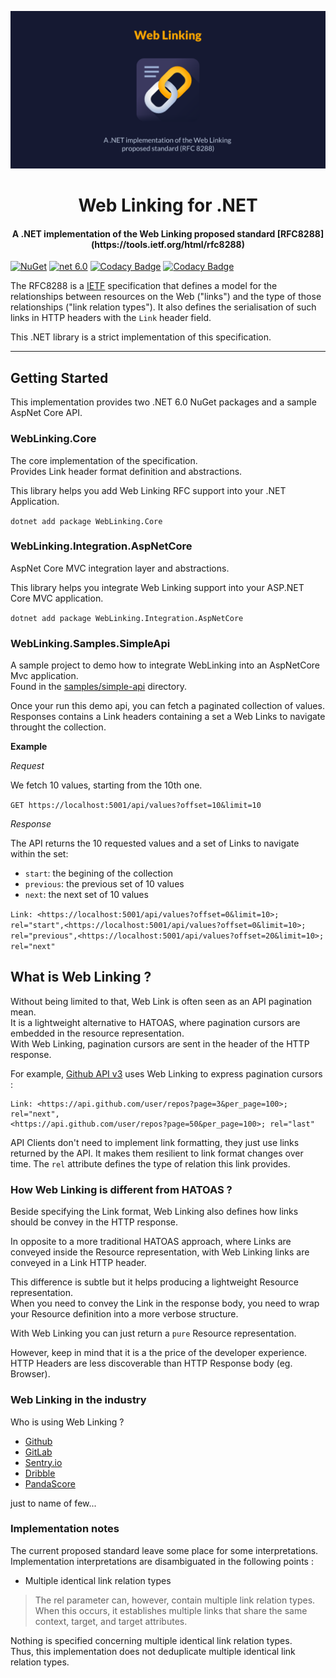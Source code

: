 <p align="center">
  <img alt="WebLinking logo" src="assets/banner-1280x640.png" />
</p>
<h1 align="center">
  Web Linking for .NET
</h1>

<h4 align="center">A .NET implementation of the Web Linking proposed
standard [RFC8288](https://tools.ietf.org/html/rfc8288)</h4>

[![NuGet](https://img.shields.io/nuget/v/WebLinking.Core.svg)](https://www.nuget.org/packages/WebLinking.Core/) [![net 6.0](https://img.shields.io/badge/net-6.0-brightgreen.svg)](https://learn.microsoft.com/en-us/dotnet/core/whats-new/dotnet-6) [![Codacy Badge](https://app.codacy.com/project/badge/Grade/0d75f07b773d406bad11fd33d52f9601)](https://www.codacy.com/gh/PulsarBlow/WebLinking/dashboard?utm_source=github.com&amp;utm_medium=referral&amp;utm_content=PulsarBlow/WebLinking&amp;utm_campaign=Badge_Grade) [![Codacy Badge](https://app.codacy.com/project/badge/Coverage/0d75f07b773d406bad11fd33d52f9601)](https://www.codacy.com/gh/PulsarBlow/WebLinking/dashboard?utm_source=github.com&utm_medium=referral&utm_content=PulsarBlow/WebLinking&utm_campaign=Badge_Coverage)

The RFC8288 is a [IETF](https://www.ietf.org/) specification that defines a model for the relationships between resources on the Web ("links") and the type of those relationships ("link relation types"). It also defines the serialisation of such links in HTTP headers with the `Link` header field.

This .NET library is a strict implementation of this specification.

---

## Getting Started

This implementation provides two .NET 6.0 NuGet packages and a sample AspNet Core API.

### WebLinking.Core

The core implementation of the specification.\
Provides Link header format definition and abstractions.

This library helps you add Web Linking RFC support into your .NET Application.

`dotnet add package WebLinking.Core`

### WebLinking.Integration.AspNetCore

AspNet Core MVC integration layer and abstractions.

This library helps you integrate Web Linking support into your ASP.NET Core MVC application.

`dotnet add package WebLinking.Integration.AspNetCore`

### WebLinking.Samples.SimpleApi

A sample project to demo how to integrate WebLinking into an AspNetCore Mvc application.\
Found in the [samples/simple-api](./samples/simple-api/) directory.

Once your run this demo api, you can fetch a paginated collection of values.\
Responses contains a Link headers containing a set a Web Links to navigate throught the collection.

__Example__

_Request_

We fetch 10 values, starting from the 10th one.

`GET https://localhost:5001/api/values?offset=10&limit=10`

_Response_

The API returns the 10 requested values and a set of Links to navigate within the set:

-  `start`: the begining of the collection
-  `previous`: the previous set of 10 values
-  `next`: the next set of 10 values

`Link: <https://localhost:5001/api/values?offset=0&limit=10>; rel="start",<https://localhost:5001/api/values?offset=0&limit=10>; rel="previous",<https://localhost:5001/api/values?offset=20&limit=10>; rel="next"`

## What is Web Linking ?

Without being limited to that, Web Link is often seen as an API pagination mean.\
It is a lightweight alternative to HATOAS, where pagination cursors are embedded in the resource representation.\
With Web Linking, pagination cursors are sent in the header of the HTTP response.

For example, [Github API v3](https://developer.github.com/v3/#pagination) uses Web Linking to express pagination cursors :

```
Link: <https://api.github.com/user/repos?page=3&per_page=100>; rel="next",
<https://api.github.com/user/repos?page=50&per_page=100>; rel="last"
```

API Clients don't need to implement link formatting, they just use links returned by the API. It makes them resilient to link format changes over time. The `rel` attribute defines the type of relation this link provides.

### How Web Linking is different from HATOAS ?

Beside specifying the Link format, Web Linking also defines how links should be convey in the HTTP response.

In opposite to a more traditional HATOAS approach, where Links are conveyed inside the Resource representation, with Web Linking links are conveyed in a Link HTTP header.

This difference is subtle but it helps producing a lightweight Resource representation.\
When you need to convey the Link in the response body, you need to wrap your Resource definition into a more verbose structure.

With Web Linking you can just return a `pure` Resource representation.

However, keep in mind that it is a the price of the developer experience. HTTP Headers are less discoverable than HTTP Response body (eg. Browser).

### Web Linking in the industry

Who is using Web Linking ?

-   [Github](https://developer.github.com/v3/#pagination)
-   [GitLab](https://docs.gitlab.com/ee/api/#pagination-link-header)
-   [Sentry.io](https://docs.sentry.io/api/pagination/)
-   [Dribble](http://developer.dribbble.com/v1/#pagination)
-   [PandaScore](https://developers.pandascore.co/doc/#section/Introduction/Pagination)

just to name of few...

### Implementation notes

The current proposed standard leave some place for some interpretations. Implementation interpretations are disambiguated in the following points :

-   Multiple identical link relation types

> The rel parameter can, however, contain multiple link relation types.
> When this occurs, it establishes multiple links that share the same
> context, target, and target attributes.

Nothing is specified concerning multiple identical link relation types.\
Thus, this implementation does not deduplicate multiple identical link relation types.
